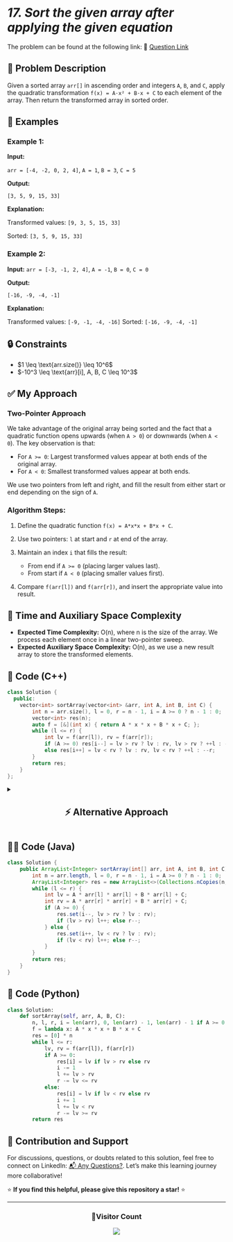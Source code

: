 # _17. Sort the given array after applying the given equation_

The problem can be found at the following link: 🔗 [Question Link](https://www.geeksforgeeks.org/problems/sort-the-given-array-after-applying-the-given-equation0304/1)

## **🧩 Problem Description**

Given a sorted array `arr[]` in ascending order and integers `A`, `B`, and `C`, apply the quadratic transformation `f(x) = A·x² + B·x + C` to each element of the array.
Then return the transformed array in sorted order.

## **📘 Examples**

### **Example 1:**

**Input:**

`arr = [-4, -2, 0, 2, 4]`, `A = 1`, `B = 3`, `C = 5`

**Output:**

`[3, 5, 9, 15, 33]`

**Explanation:**

Transformed values: `[9, 3, 5, 15, 33]`

Sorted: `[3, 5, 9, 15, 33]`

### **Example 2:**

**Input:**
`arr = [-3, -1, 2, 4]`, `A = -1`, `B = 0`, `C = 0`

**Output:**

`[-16, -9, -4, -1]`

**Explanation:**

Transformed values: `[-9, -1, -4, -16]`
Sorted: `[-16, -9, -4, -1]`

## **🔒 Constraints**

- \$1 \leq \text{arr.size()} \leq 10^6\$
- \$-10^3 \leq \text{arr}\[i], A, B, C \leq 10^3\$

## **✅ My Approach**

### **Two-Pointer Approach**

We take advantage of the original array being sorted and the fact that a quadratic function opens upwards (when `A > 0`) or downwards (when `A < 0`). The key observation is that:

- For `A >= 0`: Largest transformed values appear at both ends of the original array.
- For `A < 0`: Smallest transformed values appear at both ends.

We use two pointers from left and right, and fill the result from either start or end depending on the sign of `A`.

### **Algorithm Steps:**

1. Define the quadratic function `f(x) = A*x*x + B*x + C`.
2. Use two pointers: `l` at start and `r` at end of the array.
3. Maintain an index `i` that fills the result:

   - From end if `A >= 0` (placing larger values last).
   - From start if `A < 0` (placing smaller values first).

4. Compare `f(arr[l])` and `f(arr[r])`, and insert the appropriate value into result.

## **🧮 Time and Auxiliary Space Complexity**

- **Expected Time Complexity:** O(n), where n is the size of the array. We process each element once in a linear two-pointer sweep.
- **Expected Auxiliary Space Complexity:** O(n), as we use a new result array to store the transformed elements.

## **🧠 Code (C++)**

```cpp
class Solution {
  public:
    vector<int> sortArray(vector<int> &arr, int A, int B, int C) {
        int n = arr.size(), l = 0, r = n - 1, i = A >= 0 ? n - 1 : 0;
        vector<int> res(n);
        auto f = [&](int x) { return A * x * x + B * x + C; };
        while (l <= r) {
            int lv = f(arr[l]), rv = f(arr[r]);
            if (A >= 0) res[i--] = lv > rv ? lv : rv, lv > rv ? ++l : --r;
            else res[i++] = lv < rv ? lv : rv, lv < rv ? ++l : --r;
        }
        return res;
    }
};
```

<details>
<summary><h2 align="center">⚡ Alternative Approach</h2></summary>

## 📊 **2️⃣ Naïve Map-and-Sort**

### **Algorithm Steps**

1. Allocate `res` of size `n`.
2. For each index `k` in `[0..n-1]`, compute `res[k] = f(arr[k])`.
3. Sort `res`.
4. Return `res`.

```cpp
class Solution {
  public:
    vector<int> sortArray(vector<int> &arr, int A, int B, int C) {
        int n = arr.size();
        vector<int> res(n);
        for (int i = 0; i < n; ++i)
            res[i] = A*arr[i]*arr[i] + B*arr[i] + C;
        sort(res.begin(), res.end());
        return res;
    }
};
```

### ✅ **Why This Approach?**

- Straightforward and easy to implement.

#### 📝 **Complexity Analysis**

- **Time:** 🔸 O(n log n) (due to sort)
- **Auxiliary Space:** 🟢 O(n)

</details>

## **🧑‍💻 Code (Java)**

```java
class Solution {
    public ArrayList<Integer> sortArray(int[] arr, int A, int B, int C) {
        int n = arr.length, l = 0, r = n - 1, i = A >= 0 ? n - 1 : 0;
        ArrayList<Integer> res = new ArrayList<>(Collections.nCopies(n, 0));
        while (l <= r) {
            int lv = A * arr[l] * arr[l] + B * arr[l] + C;
            int rv = A * arr[r] * arr[r] + B * arr[r] + C;
            if (A >= 0) {
                res.set(i--, lv > rv ? lv : rv);
                if (lv > rv) l++; else r--;
            } else {
                res.set(i++, lv < rv ? lv : rv);
                if (lv < rv) l++; else r--;
            }
        }
        return res;
    }
}
```

## **🐍 Code (Python)**

```python
class Solution:
    def sortArray(self, arr, A, B, C):
        n, l, r, i = len(arr), 0, len(arr) - 1, len(arr) - 1 if A >= 0 else 0
        f = lambda x: A * x * x + B * x + C
        res = [0] * n
        while l <= r:
            lv, rv = f(arr[l]), f(arr[r])
            if A >= 0:
                res[i] = lv if lv > rv else rv
                i -= 1
                l += lv > rv
                r -= lv <= rv
            else:
                res[i] = lv if lv < rv else rv
                i += 1
                l += lv < rv
                r -= lv >= rv
        return res
```

## 🧠 Contribution and Support

For discussions, questions, or doubts related to this solution, feel free to connect on LinkedIn: [📬 Any Questions?](https://www.linkedin.com/in/patel-hetkumar-sandipbhai-8b110525a/). Let’s make this learning journey more collaborative!

⭐ **If you find this helpful, please give this repository a star!** ⭐

---

<div align="center">
  <h3><b>📍Visitor Count</b></h3>
</div>

<p align="center">
  <img src="https://visitor-badge.laobi.icu/badge?page_id=Hunterdii.GeeksforGeeks-POTD" />
</p>
